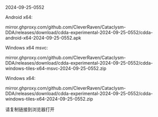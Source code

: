 2024-09-25-0552

Android x64:

mirror.ghproxy.com/github.com/CleverRaven/Cataclysm-DDA/releases/download/cdda-experimental-2024-09-25-0552/cdda-android-x64-2024-09-25-0552.apk

Windows x64 msvc:

mirror.ghproxy.com/github.com/CleverRaven/Cataclysm-DDA/releases/download/cdda-experimental-2024-09-25-0552/cdda-windows-tiles-x64-msvc-2024-09-25-0552.zip

Windows x64:

mirror.ghproxy.com/github.com/CleverRaven/Cataclysm-DDA/releases/download/cdda-experimental-2024-09-25-0552/cdda-windows-tiles-x64-2024-09-25-0552.zip

请复制链接到浏览器打开


